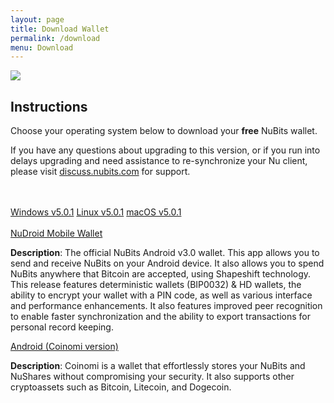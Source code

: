 ```yaml
---
layout: page
title: Download Wallet
permalink: /download
menu: Download
---
```

<div class="download-wallet">
  <div class="logo">
    <img src="{{ site.url }}{{ site.baseurl }}/assets/img/global/logo-nu.png">
  </div>
  <div class="details">
    <h2>Instructions</h2>
    <p>Choose your operating system below to download your <b>free</b> NuBits wallet.
    <p>If you have any questions about upgrading to this version, or if you run into delays upgrading and need assistance to re-synchronize your Nu client, please visit <a href="https://discuss.nubits.com">discuss.nubits.com</a> for support.</p>
    <br><br>
    <div class="download-options">
      <a href="https://www.nubits.com/assets/wallets/nu-5.0.1-win-gitian.zip" class="windows"><span>Windows v5.0.1</span></a>
      <a href="https://www.nubits.com/assets/wallets/nu-5.0.1-linux-gitian.zip" class="linux"><span>Linux v5.0.1</span></a>
      <a href="https://www.nubits.com/assets/wallets/Nu-5.0.1.dmg" class="mac"><span>macOS v5.0.1</span></a><br><br>
       <a href="https://play.google.com/store/apps/details?id=com.matthewmitchell.nubits_android_wallet&hl=en" class="btn-large btn btn-info">NuDroid Mobile Wallet</a>
       <p><b>Description</b>: The official NuBits Android v3.0 wallet. This app allows you to send and receive NuBits on your Android device. It also allows you to spend NuBits anywhere that Bitcoin are accepted, using Shapeshift technology. This release features deterministic wallets (BIP0032) & HD wallets, the ability to encrypt your wallet with a PIN code, as well as various interface and performance enhancements. It also features improved peer recognition to enable faster synchronization and the ability to export transactions for personal record keeping. </p>
       <a href="https://play.google.com/store/apps/details?id=com.coinomi.wallet" class="btn-large btn btn-info">Android (Coinomi version)</a>
       <p><b>Description</b>: Coinomi is a wallet that effortlessly stores your NuBits and NuShares without compromising your security. It also supports other cryptoassets such as Bitcoin, Litecoin, and Dogecoin.</p>
    </div>
  </div>
</div>

<br>
